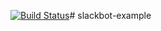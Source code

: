 [![Build Status](https://travis-ci.org/Bramas/slackbot-example.svg?branch=master)](https://travis-ci.org/Bramas/slackbot-example)# slackbot-example
